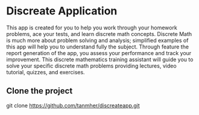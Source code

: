 # Discreate Application

This app is created for you to help you work through your homework problems, ace your tests, and learn discrete math concepts. Discrete Math is much more about problem solving and analysis; simplified examples of this app will help you to understand fully the subject. Through feature the report generation of the app, you assess your performance and track your improvement. This discrete mathematics training assistant will guide you to solve your specific discrete math problems providing lectures, video tutorial, quizzes, and exercises.  


## Clone the project

git clone https://github.com/tanmher/discreateapp.git



